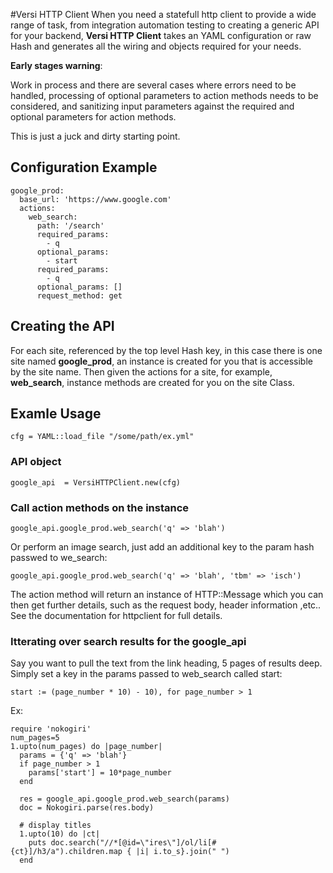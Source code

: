 #Versi HTTP Client
When you need a statefull http client to provide a wide range of task, from integration automation testing to creating a generic API for your backend, **Versi HTTP Client** takes an YAML configuration or raw Hash and generates all the wiring and objects required for your needs.

**Early stages warning**:

Work in process and there are several cases where errors need to be handled, processing of optional parameters to action methods needs to be considered, and sanitizing input parameters against the required and optional parameters for action methods.

This is just a juck and dirty starting point.

## Configuration Example

    google_prod:
      base_url: 'https://www.google.com'
      actions:
        web_search:
          path: '/search'
          required_params:
            - q
          optional_params:
            - start
          required_params:
            - q
          optional_params: []
          request_method: get
          

## Creating the API


For each site, referenced by the top level Hash key, in this case there is one site named **google_prod**, an instance is created for you that is accessible by the site name.  Then given the actions for a site, for example, **web_search**, instance methods are created for you on the site Class.  

## Examle Usage

    cfg = YAML::load_file "/some/path/ex.yml"

### API object

    google_api  = VersiHTTPClient.new(cfg)

### Call action methods on the instance

    google_api.google_prod.web_search('q' => 'blah')

Or perform an image search, just add an additional key to the param hash passwed to we_search:

    google_api.google_prod.web_search('q' => 'blah', 'tbm' => 'isch')

The action method will return an instance of HTTP::Message which you can then
get further details, such as the request body, header information ,etc..  See the documentation for httpclient for full details.

### Itterating over search results for the google_api

Say you want to pull the text from the link heading, 5 pages of results deep.  Simply set a key in the params passed to web_search called start:

    start := (page_number * 10) - 10), for page_number > 1


Ex:

    require 'nokogiri'
    num_pages=5
    1.upto(num_pages) do |page_number|
      params = {'q' => 'blah'}
      if page_number > 1
        params['start'] = 10*page_number
      end

      res = google_api.google_prod.web_search(params)
      doc = Nokogiri.parse(res.body)

      # display titles 
      1.upto(10) do |ct|
        puts doc.search("//*[@id=\"ires\"]/ol/li[#{ct}]/h3/a").children.map { |i| i.to_s}.join(" ") 
      end


